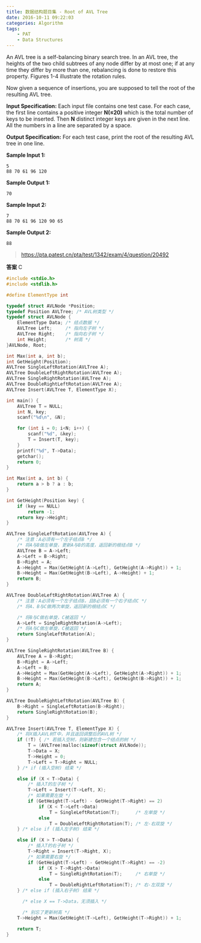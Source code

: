 ```yaml
---
title: 数据结构题目集 - Root of AVL Tree
date: 2016-10-11 09:22:03
categories: Algorithm
tags: 
	- PAT
	- Data Structures
---
```

An AVL tree is a self-balancing binary search tree. In an AVL tree, the heights of the two child subtrees of any node differ by at most one; if at any time they differ by more than one, rebalancing is done to restore this property. Figures 1-4 illustrate the rotation rules.<!-- more -->

Now given a sequence of insertions, you are supposed to tell the root of the resulting AVL tree.

**Input Specification:**
Each input file contains one test case. For each case, the first line contains a positive integer **N(≤20)** which is the total number of keys to be inserted. Then **N** distinct integer keys are given in the next line. All the numbers in a line are separated by a space.

**Output Specification:**
For each test case, print the root of the resulting AVL tree in one line.

**Sample Input 1:**
```
5
88 70 61 96 120
```

**Sample Output 1:**
```
70
```

**Sample Input 2:**
```
7
88 70 61 96 120 90 65
```

**Sample Output 2:**
```
88
```
> https://pta.patest.cn/pta/test/1342/exam/4/question/20492


**答案**
C
```c
#include <stdio.h>
#include <stdlib.h>

#define ElementType int

typedef struct AVLNode *Position;
typedef Position AVLTree; /* AVL树类型 */
typedef struct AVLNode {
	ElementType Data; /* 结点数据 */
	AVLTree Left;     /* 指向左子树 */
	AVLTree Right;    /* 指向右子树 */
	int Height;       /* 树高 */
}AVLNode, Root;

int Max(int a, int b);
int GetHeight(Position);
AVLTree SingleLeftRotation(AVLTree A);
AVLTree DoubleLeftRightRotation(AVLTree A);
AVLTree SingleRightRotation(AVLTree A);
AVLTree DoubleRightLeftRotation(AVLTree A);
AVLTree Insert(AVLTree T, ElementType X);

int main() {
	AVLTree T = NULL;
	int N, key;
	scanf("%d\n", &N);

	for (int i = 0; i<N; i++) {
		scanf("%d", &key);
		T = Insert(T, key);
	}
	printf("%d", T->Data);
	getchar();
	return 0;
}

int Max(int a, int b) {
	return a > b ? a : b;
}

int GetHeight(Position key) {
	if (key == NULL)
		return -1;
	return key->Height;
}

AVLTree SingleLeftRotation(AVLTree A) {
	/* 注意：A必须有一个左子结点B */
	/* 将A与B做左单旋，更新A与B的高度，返回新的根结点B */
	AVLTree B = A->Left;
	A->Left = B->Right;
	B->Right = A;
	A->Height = Max(GetHeight(A->Left), GetHeight(A->Right)) + 1;
	B->Height = Max(GetHeight(B->Left), A->Height) + 1;
	return B;
}

AVLTree DoubleLeftRightRotation(AVLTree A) {
	/* 注意：A必须有一个左子结点B，且B必须有一个右子结点C */
	/* 将A、B与C做两次单旋，返回新的根结点C */

	/* 将B与C做右单旋，C被返回 */
	A->Left = SingleRightRotation(A->Left);
	/* 将A与C做左单旋，C被返回 */
	return SingleLeftRotation(A);
}

AVLTree SingleRightRotation(AVLTree B) {
	AVLTree A = B->Right;
	B->Right = A->Left;
	A->Left = B;
	A->Height = Max(GetHeight(A->Left), GetHeight(A->Right)) + 1;
	B->Height = Max(GetHeight(B->Left), GetHeight(B->Right)) + 1;
	return A;
}

AVLTree DoubleRightLeftRotation(AVLTree B) {
	B->Right = SingleLeftRotation(B->Right);
	return SingleRightRotation(B);
}

AVLTree Insert(AVLTree T, ElementType X) {
	/* 将X插入AVL树T中，并且返回调整后的AVL树 */
	if (!T) { /* 若插入空树，则新建包含一个结点的树 */
		T = (AVLTree)malloc(sizeof(struct AVLNode));
		T->Data = X;
		T->Height = 0;
		T->Left = T->Right = NULL;
	} /* if (插入空树) 结束 */

	else if (X < T->Data) {
		/* 插入T的左子树 */
		T->Left = Insert(T->Left, X);
		/* 如果需要左旋 */
		if (GetHeight(T->Left) - GetHeight(T->Right) == 2)
			if (X < T->Left->Data)
				T = SingleLeftRotation(T);      /* 左单旋 */
			else
				T = DoubleLeftRightRotation(T); /* 左-右双旋 */
	} /* else if (插入左子树) 结束 */

	else if (X > T->Data) {
		/* 插入T的右子树 */
		T->Right = Insert(T->Right, X);
		/* 如果需要右旋 */
		if (GetHeight(T->Left) - GetHeight(T->Right) == -2)
			if (X > T->Right->Data)
				T = SingleRightRotation(T);     /* 右单旋 */
			else
				T = DoubleRightLeftRotation(T); /* 右-左双旋 */
	} /* else if (插入右子树) 结束 */

	  /* else X == T->Data，无须插入 */

	  /* 别忘了更新树高 */
	T->Height = Max(GetHeight(T->Left), GetHeight(T->Right)) + 1;

	return T;
}
```